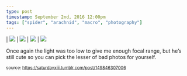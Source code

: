 ```yaml
---
type: post
timestamp: September 2nd, 2016 12:00pm
tags: ["spider", "arachnid", "macro", "photography"]
---
```


| <img src="https://saturdayxiii.github.io/media/149846307006_1.jpg"/> | <img src="https://saturdayxiii.github.io/media/149846307006_2.jpg"/> | <img src="https://saturdayxiii.github.io/media/149846307006_3.jpg"/> |
 <img src="https://saturdayxiii.github.io/media/149846307006_4.jpg"/>
        
Once again the light was too low to give me enough focal range, but he’s still cute so you can pick the lesser of bad photos for yourself.
 
  
<small>source: https://saturdayxiii.tumblr.com/post/149846307006</small>
